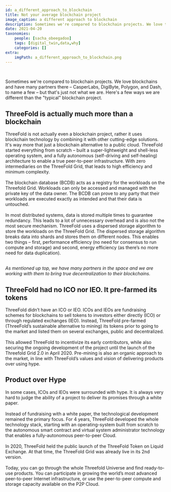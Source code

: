 ```yaml
---
id: a_different_approach_to_blockchain
title: Not your average blockchain project
image_caption: a different approach to blockchain
description: Sometimes we're compared to blockchain projects. We love the blockchain but that's just not who we are.
date: 2021-04-20
taxonomies:
    people: [sacha_obeegadoo]
    tags: [digital_twin,data,why]
    categories: []
extra:
    imgPath: a_different_approach_to_blockchain.png
---
```


<br/>

Sometimes we're compared to blockchain projects. We love blockchains and have many partners there – CasperLabs, DigiByte, Polygon, and Dash, to name a few – but that's just not what we are. Here's a few ways we are different than the "typical" blockchain project.

## ThreeFold is actually much more than a blockchain 

ThreeFold is not actually even a blockchain project, rather it uses blockchain technology by combining it with other cutting-edge solutions. It's way more that just a blockchain alternative to a public cloud. <!--  -->ThreeFold started everything from scratch – built a super-lightweight and shell-less operating system, and a fully autonomous (self-driving and self-healing) architecture to enable a true peer-to-peer infrastructure.  With zero intermediaries on the ThreeFold Grid,  that leads to high efficiency and minimum complexity.<!--  -->
<br/>
<br/>
The blockchain database (BCDB) acts as a registry for the workloads on the Threefold Grid. Workloads can only be accessed and managed with the private key of the data owner. The BCDB can prove to any party that their workloads are executed exactly as intended and that their data is untouched.
<br/>
<br/>
In most distributed systems, data is stored multiple times to guarantee redundancy. This leads to a lot of unnecessary overhead and is also not the most secure mechanism. ThreeFold uses a dispersed storage algorithm to store the workloads on the ThreeFold Grid. <!--  -->The dispersed storage algorithm breaks data into shards and stores them on different nodes.<!--  --> This enables two things – first, performance efficiency (no need for consensus to run compute and storage) and second, energy efficiency (as there’s no more need for data duplication).
<br/>
<br/>

*As mentioned up top, we have many partners in the space and we are working with them to bring true decentralization to their blockchains.*

## ThreeFold had no ICO nor IEO. It pre-farmed its tokens

ThreeFold didn’t have an ICO or IEO. ICOs and IEOs are fundraising schemes for blockchains to sell tokens to investors either directly (ICO) or through regulated exchanges (IEO). Instead, ThreeFold pre-farmed (ThreeFold’s sustainable alternative to mining) its tokens prior to going to the market and listed them on several exchanges, public and decentralized.
<br/>
<br/>
This allowed ThreeFold to incentivize its early contributors, while also securing the ongoing development of the project until the launch of the Threefold Grid 2.0 in April 2020. Pre-mining is also an organic approach to the market, in line with ThreeFold’s values and vision of delivering products over using hype.

## Product over Hype

In some cases, ICOs and IEOs were surrounded with hype. It is always very hard to judge the ability of a project to deliver its promises through a white paper.
<br/>
<br/>
Instead of fundraising with a white paper, the technological development remained the primary focus. For 4 years, ThreeFold developed the whole technology stack, starting with an operating-system built from scratch to the autonomous smart contract and virtual system administrator technology that enables a fully-autonomous peer-to-peer Cloud. 
<br/>
<br/>
In 2020, ThreeFold held the public launch of the ThreeFold Token on Liquid Exchange. At that time, the ThreeFold Grid was already live in its 2nd version.
<br/>
<br/>
Today, you can go through the whole Threefold Universe and find ready-to-use products. You can participate in growing the world’s most advanced peer-to-peer Internet infrastructure, or use the peer-to-peer compute and storage capacity available on the P2P Cloud.